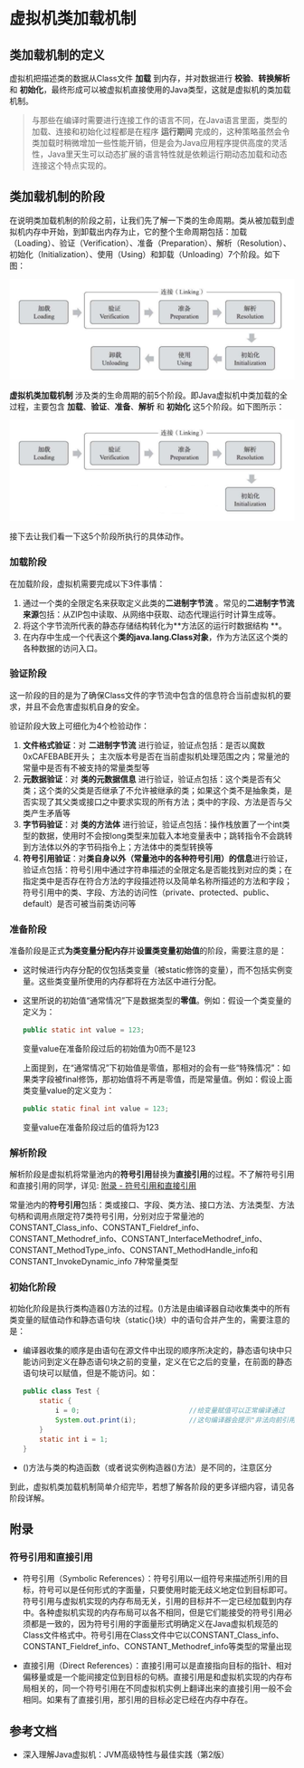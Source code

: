 # 虚拟机类加载机制

## 类加载机制的定义

虚拟机把描述类的数据从Class文件 **加载** 到内存，并对数据进行 **校验**、**转换解析** 和 **初始化**，最终形成可以被虚拟机直接使用的Java类型，这就是虚拟机的类加载机制。

> 与那些在编译时需要进行连接工作的语言不同，在Java语言里面，类型的加载、连接和初始化过程都是在程序 **运行期间** 完成的，这种策略虽然会令类加载时稍微增加一些性能开销，但是会为Java应用程序提供高度的灵活性，Java里天生可以动态扩展的语言特性就是依赖运行期动态加载和动态连接这个特点实现的。

## 类加载机制的阶段

在说明类加载机制的阶段之前，让我们先了解一下类的生命周期。类从被加载到虚拟机内存中开始，到卸载出内存为止，它的整个生命周期包括：加载（Loading）、验证（Verification）、准备（Preparation）、解析（Resolution）、初始化（Initialization）、使用（Using）和卸载（Unloading）7个阶段。如下图：

![](media/7.1.虚拟机类加载机制/class_life_cycle.png)

**虚拟机类加载机制** 涉及类的生命周期的前5个阶段。即Java虚拟机中类加载的全过程，主要包含 **加载**、**验证**、**准备**、**解析** 和 **初始化** 这5个阶段。如下图所示：

![](media/7.1.虚拟机类加载机制/class_loading.png)

接下去让我们看一下这5个阶段所执行的具体动作。

### 加载阶段

在加载阶段，虚拟机需要完成以下3件事情：

1. 通过一个类的全限定名来获取定义此类的**二进制字节流** 。常见的**二进制字节流来源**包括：从ZIP包中读取、从网络中获取、动态代理运行时计算生成等。
2. 将这个字节流所代表的静态存储结构转化为**方法区的运行时数据结构 **。
3. 在内存中生成一个代表这个**类的java.lang.Class对象**，作为方法区这个类的各种数据的访问入口。

### 验证阶段

这一阶段的目的是为了确保Class文件的字节流中包含的信息符合当前虚拟机的要求，并且不会危害虚拟机自身的安全。

验证阶段大致上可细化为4个检验动作：

1. **文件格式验证**：对 **二进制字节流** 进行验证，验证点包括：是否以魔数0xCAFEBABE开头； 主次版本号是否在当前虚拟机处理范围之内；常量池的常量中是否有不被支持的常量类型等
2. **元数据验证**：对 **类的元数据信息** 进行验证，验证点包括：这个类是否有父类；这个类的父类是否继承了不允许被继承的类；如果这个类不是抽象类，是否实现了其父类或接口之中要求实现的所有方法；类中的字段、方法是否与父类产生矛盾等
3. **字节码验证**：对 **类的方法体** 进行验证，验证点包括：操作栈放置了一个int类型的数据，使用时不会按long类型来加载入本地变量表中；跳转指令不会跳转到方法体以外的字节码指令上；方法体中的类型转换等
4. **符号引用验证**：对**类自身以外（常量池中的各种符号引用）的信息**进行验证，验证点包括：符号引用中通过字符串描述的全限定名是否能找到对应的类；在指定类中是否存在符合方法的字段描述符以及简单名称所描述的方法和字段；符号引用中的类、字段、方法的访问性（private、protected、public、default）是否可被当前类访问等

### 准备阶段

准备阶段是正式**为类变量分配内存**并**设置类变量初始值**的阶段，需要注意的是：

- 这时候进行内存分配的仅包括类变量（被static修饰的变量），而不包括实例变量。这些类变量所使用的内存都将在方法区中进行分配。

- 这里所说的初始值“通常情况”下是数据类型的**零值**。例如：假设一个类变量的定义为：

  ```java
  public static int value = 123; 
  ```

  变量value在准备阶段过后的初始值为0而不是123

  上面提到，在“通常情况”下初始值是零值，那相对的会有一些“特殊情况”：如果类字段被final修饰，那初始值将不再是零值，而是常量值。例如：假设上面类变量value的定义变为：

  ```java
  public static final int value = 123;
  ```

  变量value在准备阶段过后的值将为123

### 解析阶段

解析阶段是虚拟机将常量池内的**符号引用**替换为**直接引用**的过程。不了解符号引用和直接引用的同学，详见: [附录 - 符号引用和直接引用](#符号引用和直接引用)

常量池内的**符号引用**包括：类或接口、字段、类方法、接口方法、方法类型、方法句柄和调用点限定符7类符号引用，分别对应于常量池的CONSTANT_Class_info、CONSTANT_Fieldref_info、CONSTANT_Methodref_info、CONSTANT_InterfaceMethodref_info、CONSTANT_MethodType_info、CONSTANT_MethodHandle_info和CONSTANT_InvokeDynamic_info 7种常量类型

### 初始化阶段

初始化阶段是执行类构造器<clinit>()方法的过程。<clinit>()方法是由编译器自动收集类中的所有类变量的赋值动作和静态语句块（static{}块）中的语句合并产生的，需要注意的是：

- 编译器收集的顺序是由语句在源文件中出现的顺序所决定的，静态语句块中只能访问到定义在静态语句块之前的变量，定义在它之后的变量，在前面的静态语句块可以赋值，但是不能访问。如：

  ```java
  public class Test {
      static {
          i = 0;                           //给变量赋值可以正常编译通过
          System.out.print(i);             //这句编译器会提示"非法向前引用"
      }
      static int i = 1;
  }
  ```

- <clinit>()方法与类的构造函数（或者说实例构造器<init>()方法）是不同的，注意区分

到此，虚拟机类加载机制简单介绍完毕，若想了解各阶段的更多详细内容，请见各阶段详解。

## 附录

### 符号引用和直接引用

- 符号引用（Symbolic References）：符号引用以一组符号来描述所引用的目标，符号可以是任何形式的字面量，只要使用时能无歧义地定位到目标即可。符号引用与虚拟机实现的内存布局无关，引用的目标并不一定已经加载到内存中。各种虚拟机实现的内存布局可以各不相同，但是它们能接受的符号引用必须都是一致的，因为符号引用的字面量形式明确定义在Java虚拟机规范的Class文件格式中。符号引用在Class文件中它以CONSTANT_Class_info、CONSTANT_Fieldref_info、CONSTANT_Methodref_info等类型的常量出现

- 直接引用（Direct References）：直接引用可以是直接指向目标的指针、相对偏移量或是一个能间接定位到目标的句柄。直接引用是和虚拟机实现的内存布局相关的，同一个符号引用在不同虚拟机实例上翻译出来的直接引用一般不会相同。如果有了直接引用，那引用的目标必定已经在内存中存在。

## 参考文档

- 深入理解Java虚拟机：JVM高级特性与最佳实践（第2版） 